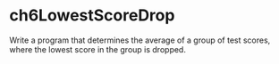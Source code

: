 # ch6LowestScoreDrop
Write a program that determines the average of a group of test scores, where the lowest score in the group is dropped.
